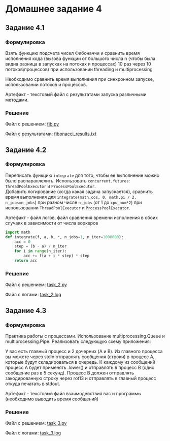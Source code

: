 # Домашнее задание 4

## Задание 4.1

### Формулировка

Взять функцию подсчета чисел Фибоначчи и сравнить время исполнения кода (вызова функции от большого числа n (чтобы была видна разница в запусках на потоках и процессах) 10 раз через 10 потоков\процессов) при использовании threading и multiprocessing

Необходимо сравнить время выполнения при синхронном запуске, использовании потоков и процессов. 

Артефакт - текстовый файл с результатами запуска различными методами.


### Решение

Файл с решением: [fib.py](fib.py)

Файл с результатами: [fibonacci_results.txt](artifacts%2Ffibonacci_results.txt)


## Задание 4.2

### Формулировка

Переписать функцию `integrate` для того, чтобы ее выполнение можно было распараллелить. 
Использовать `concurrent.futures`: `ThreadPoolExecutor` и `ProcessPoolExecutor`.  
Добавить логирование (когда какая задача запускается), сравнить время выполнения для `integrate(math.cos, 0, math.pi / 2, 
n_jobs=n_jobs`) при разном числе `n_jobs` (от 1 до `cpu_num*2`) при использовании `ThreadPoolExecutor` и `ProcessPoolExecutor`. 

Артефакт - файл логов, файл сравнения времени исполнения в обоих случаях в зависимости от числа воркеров

```python
import math
def integrate(f, a, b, *, n_jobs=1, n_iter=1000000):
    acc = 0
    step = (b - a) / n_iter
    for i in range(n_iter):
        acc += f(a + i * step) * step
    return acc
```

### Решение

Файл с решением: [task_2.py](task_2.py)

Файл с логами: [task_2.log](artifacts%2Ftask_2.log)


## Задание 4.3

### Формулировка

Практика работы с процессами. Использование multiprocessing.Queue
 и multiprocessing.Pipe. Реализовать следующую схему приложения:

У вас есть главный процесс и 2 дочерних (A и B). Из главного процесса вы можете через stdin отправлять сообщения (строки) в процесс A, которые будут складироваться в очередь. К каждому из сообщений процесс A будет применять .lower() и отправлять в процесс B (одно сообщение раз в 5 секунд). Процесс B должен отправлять закодированную строку через rot13 и отправлять в главный процесс откуда печатать в stdout.

Артефакт - текстовый файл взаимодействия вас и программы (необходимо выводить время сообщений)


### Решение

Файл с решением: [task_3.py](task_3.py)

Файл с логами: [task_3.log](artifacts%2Ftask_3.log)